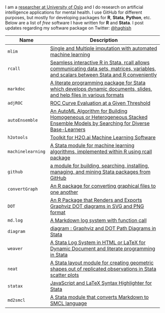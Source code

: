 I am a [researcher at University of Oslo](https://scholar.google.com/citations?user=BtsIku0AAAAJ&hl=en) and I do research on artificial intelligence applications for mental health. I use GitHub for different purposes, but mostly for developing packages for __R__, __Stata__, __Python__, etc. Below are a list of _free_ software I have written for __R__ and __Stata__. I post updates regarding my software package on Twitter: [@haghish](https://twitter.com/Haghish)


| **Name**          | **Description**                                                                                                                                                              |
|-------------------|------------------------------------------------------------------------------------------------------------------------------------------------------------------------------|
| `mlim`            | [Single and Multiple imputation with automated machine learning](https://github.com/haghish/mlim)                                                                                       |
| `rcall`           | [Seamless interactive R in Stata. rcall allows communicating data sets, matrices, variables, and scalars between Stata and R conveniently](https://github.com/haghish/rcall) |
| `markdoc`         | [A literate programming package for Stata which develops dynamic documents, slides, and help files in various formats](https://github.com/haghish/markdoc)                   |
| `adjROC`          | [ROC Curve Evaluation at a Given Threshold](https://github.com/haghish/adjROC)                                                                                               |
| `autoEnsemble`          | [An AutoML Algorithm for Building Homogeneous or Heterogeneous Stacked Ensemble Models by Searching for Diverse Base-Learners](https://github.com/haghish/autoEnsemble)  |
| `h2otools`          | [Toolkit for H2O.ai Machine Learning Software](https://github.com/haghish/h2otools)  |
| `machinelearning` | [A Stata module for machine learning algorithms, implemented within R using rcall package](https://github.com/haghish/machinelearning)                                  |
| `github`          | [a module for building, searching, installing, managing, and mining Stata packages from GitHub](https://github.com/haghish/github)                                           |
| `convertGraph`    | [An R package for converting graphical files to one another](https://github.com/haghish/convertGraph)                                                                        |
| `DOT`             | [An R Package that Renders and Exports Graphviz DOT diagrams in SVG and PNG format](https://github.com/haghish/DOT)                                                          |
| `md.log`          | [A Markdown log system with function call](https://github.com/haghish/md.log)                                                                                                |
| `diagram`          | [diagram : Graphviz and DOT Path Diagrams in Stata](https://github.com/haghish/diagram)                                                                                                |
| `weaver`          | [A Stata Log System in HTML or LaTeX for Dynamic Document and literate programming in Stata](https://github.com/haghish/weaver)                                              |
| `neat`            | [A Stata layout module for creating geometric shapes out of replicated observations in Stata scatter plots](https://github.com/haghish/neat)                                 |
| `statax`          | [JavaScript and LaTeX Syntax Highlighter for Stata](https://github.com/haghish/statax)                                                                                       |
| `md2smcl`         | [A Stata module that converts Markdown to SMCL language](https://github.com/haghish/md2smcl)                                              |
